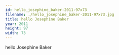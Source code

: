 ```yaml
---
id: hello_josephine_baker-2011-97x73
filename: ./hello_josephine_baker-2011-97x73.jpg
title: hello Josephine Baker
year: 2011
height: 97
width: 73
---
```


hello Josephine Baker
